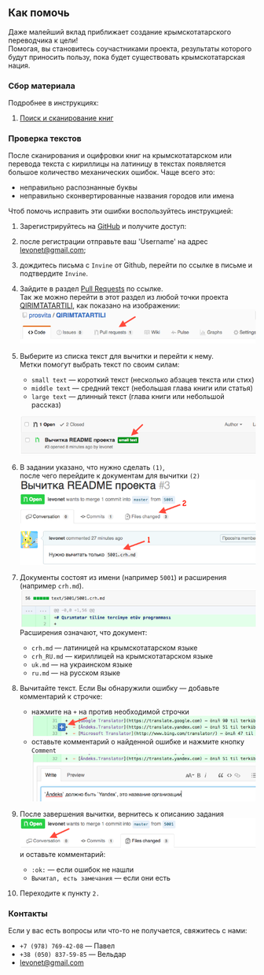 ## Как помочь

Даже малейший вклад приближает создание крымскотатарского переводчика к цели!  
Помогая, вы становитесь соучастниками проекта, результаты которого будут приносить пользу, пока будет существовать крымскотатарская нация.

### Сбор материала

Подробнее в инструкциях:
  1. [Поиск и сканирование книг](https://github.com/prosvita/QIRIMTATARTILI/issues/20)

### Проверка текстов

После сканирования и оцифровки книг на крымскотатарском или перевода текста с кириллицы на латиницу в текстах появляется большое количество механических ошибок. Чаще всего это:

  - неправильно распознанные буквы
  - неправильно сконвертированные названия городов или имена

Чтоб помочь исправить эти ошибки воспользуйтесь инструкцией:

1. Зарегистрируйтесь на [GitHub](https://github.com/join) и получите доступ:
  1. после регистрации отправьте ваш 'Username' на адрес [levonet@gmail.com](mailto:levonet@gmail.com?subject=QIRIMTATARTILI);
  1. дождитесь письма с `Invine` от Github, перейти по ссылке в письме и подтвердите `Invine`.
1. Зайдите в раздел [Pull Requests](https://github.com/prosvita/QIRIMTATARTILI/pulls) по ссылке.  
   Так же можно перейти в этот раздел из любой точки проекта
   [QIRIMTATARTILI](https://github.com/prosvita/QIRIMTATARTILI), как показано на изображении:  
   ![Задания](./docs/img/contributing-PR-link.png)
1. Выберите из списка текст для вычитки и перейти к нему.  
   Метки помогут выбрать текст по своим силам:
   - `small text` — короткий текст (несколько абзацев текста или стих)
   - `middle text` — средний текст (небольшая глава книги или статья)
   - `large text` — длинный текст (глава книги или небольшой рассказ)

   ![Метки](./docs/img/contributing-PR-label.png)
1. В задании указано, что нужно сделать `(1)`,  
   после чего перейдите к документам для вычитки `(2)`  
   ![Метки](./docs/img/contributing-PR-task.png)
1. Документы состоят из имени (например `5001`) и расширения (например `crh.md`).
   ![Имена документов](./docs/img/contributing-PR-naming.png)  
   Расширения означают, что документ:
   - `crh.md` — латиницей на крымскотатарском языке
   - `crh_RU.md` — кириллицей на крымскотатарском языке
   - `uk.md` — на украинском языке
   - `ru.md` — на русском языке
1. Вычитайте текст. Если Вы обнаружили ошибку — добавьте комментарий к строчке:
   - нажмите на `+` на против необходимой строчки
     ![Начать комментировать](./docs/img/contributing-PR-addcmnt.png)
   - оставьте комментарий о найденной ошибке и нажмите кнопку `Comment`
     ![Написать комментарий](./docs/img/contributing-PR-sendcmnt.png)
1. После завершения вычитки, вернитесь к описанию задания
   ![Завершение](./docs/img/contributing-PR-conversation.png)  
   и оставьте комментарий:
   - `:ok:` — если ошибок не нашли
   - `Вычитал, есть замечания` — если они есть
1. Переходите к пункту `2.`

### Контакты

Если у вас есть вопросы или что-то не получается, свяжитесь с нами:

  - `+7 (978) 769-42-08` — Павел
  - `+38 (050) 837-59-85` — Вельдар
  - [levonet@gmail.com](mailto:levonet@gmail.com)
